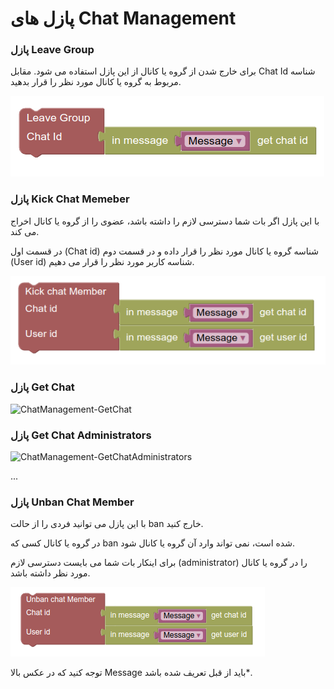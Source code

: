 # پازل های Chat Management

### پازل Leave Group

برای خارج شدن از گروه یا کانال از این پازل استفاده می شود. مقابل Chat Id شناسه مربوط به گروه یا کانال مورد نظر را قرار بدهید.

![ChatManagement-Leave](img/ChatManagement-Leave.png)

### پازل Kick Chat Memeber

با این پازل اگر بات شما دسترسی لازم را داشته باشد، عضوی را از گروه یا کانال اخراج می کند.

در قسمت اول (Chat id) شناسه گروه یا کانال مورد نظر را قرار داده و در قسمت دوم (User id) شناسه کاربر مورد نظر را قرار می دهیم.

![ChatManagement-Kick](img/ChatManagement-Kick.png)

### پازل Get Chat



![ChatManagement-GetChat](img/ChatManagement-GetChat.png)

### پازل Get Chat Administrators



![ChatManagement-GetChatAdministrators](img/ChatManagement-GetChatAdministrators.png)

...

### پازل Unban Chat Member

با این پازل می توانید فردی را از حالت ban خارج کنید.

در گروه یا کانال کسی که ban شده است، نمی تواند وارد آن گروه یا کانال شود.

برای اینکار بات شما می بایست دسترسی لازم (administrator) را در گروه یا کانال مورد نظر داشته باشد.

![ChatManagement-Unban](img/ChatManagement-Unban.png)










توجه کنید که در عکس بالا Message باید از قبل تعریف شده باشد*.
